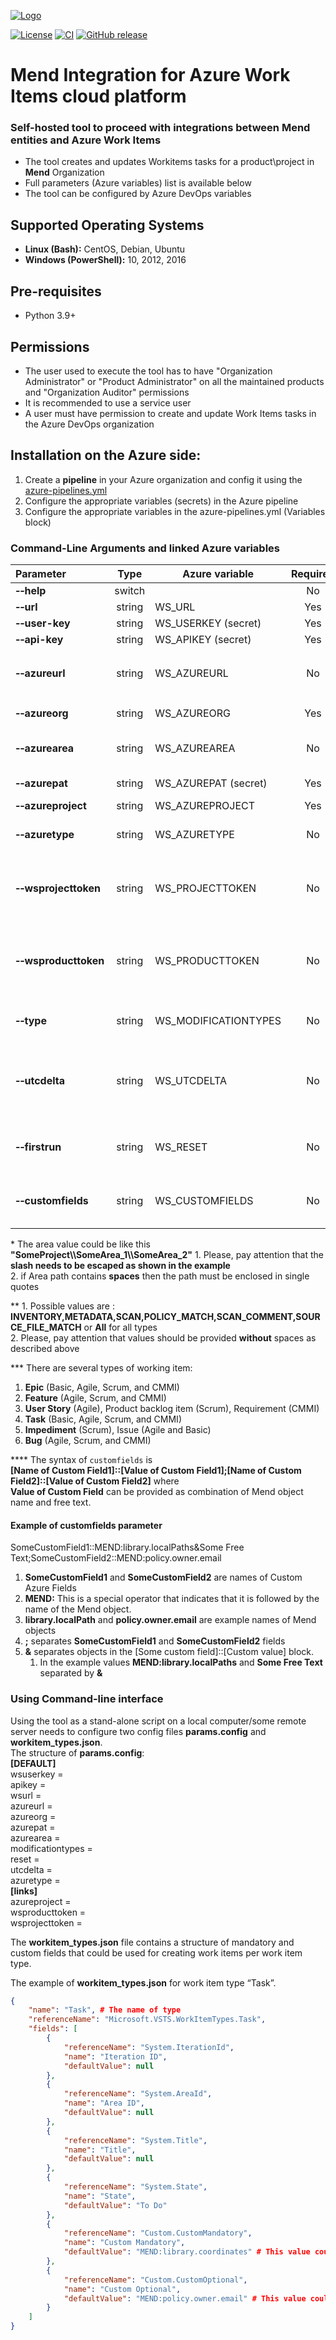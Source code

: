 [![Logo](https://resources.mend.io/mend-sig/logo/mend-dark-logo-horizontal.png)](https://www.mend.io/)  

[![License](https://img.shields.io/badge/License-Apache%202.0-yellowgreen.svg)](https://opensource.org/licenses/Apache-2.0)
[![CI](https://github.com/whitesource-ps/ws-azure-workitems-integration/actions/workflows/ci.yml/badge.svg)](https://github.com/whitesource-ps/ws-azure-workitems-integration/actions/workflows/ci.yml)
[![GitHub release](https://img.shields.io/github/v/release/whitesource-ps/ws-azure-workitems-integration)](https://github.com/whitesource-ps/ws-azure-workitems-integration/releases/latest)  

# Mend Integration for Azure Work Items cloud platform
### Self-hosted tool to proceed with integrations between Mend entities and Azure Work Items 
* The tool creates and updates Workitems tasks for a product\project in **Mend** Organization
* Full parameters (Azure variables) list is available below
* The tool can be configured by Azure DevOps variables
    
## Supported Operating Systems
- **Linux (Bash):**	CentOS, Debian, Ubuntu
- **Windows (PowerShell):**	10, 2012, 2016

## Pre-requisites
* Python 3.9+

## Permissions
* The user used to execute the tool has to have "Organization Administrator" or "Product Administrator" on all the maintained products and "Organization Auditor" permissions
* It is recommended to use a service user
* A user must have permission to create and update Work Items tasks in the Azure DevOps organization 

## Installation on the Azure side:
1. Create a **pipeline** in your Azure organization and config it using the [azure-pipelines.yml](https://github.com/whitesource-ps/ws-azure-workitems-integration/blob/master/azure-pipelines.yml)
2. Configure the appropriate variables (secrets) in the Azure pipeline
3. Configure the appropriate variables in the azure-pipelines.yml (Variables block)

### Command-Line Arguments and linked Azure variables
| Parameter                          |  Type  | Azure variable       | Required | Description                                                                                                                                                                                                     |
|:-----------------------------------|:------:|----------------------|:--------:|:----------------------------------------------------------------------------------------------------------------------------------------------------------------------------------------------------------------|
| **&#x2011;&#x2011;help**           | switch |                      |    No    | Show help and exit                                                                                                                                                                                              |
| **&#x2011;&#x2011;url**            | string | WS_URL               |   Yes    | Mend server URL                                                                                                                                                                                                 |
| **&#x2011;&#x2011;user-key**       | string | WS_USERKEY (secret)  |   Yes    | Mend User Key                                                                                                                                                                        |
| **&#x2011;&#x2011;api-key**        | string | WS_APIKEY  (secret)  |   Yes    | Mend API Key                                                                                                                                                                          |
| **&#x2011;&#x2011;azureurl**       | string | WS_AZUREURL          |    No    | Azure Server URL (default: `https://dev.azure.com/` )                                                                                                                                                           | 
| **&#x2011;&#x2011;azureorg**       | string | WS_AZUREORG          |   Yes    | Azure Organization Name                                                                                                                                                                                         | 
| **&#x2011;&#x2011;azurearea**      | string | WS_AZUREAREA         |    No    | **FULL** path of Azure Area (default: Azure Project root)*                                                                                                                                                      | 
| **&#x2011;&#x2011;azurepat**       | string | WS_AZUREPAT (secret) |   Yes    | Azure PAT ([Personal Access Token](https://docs.microsoft.com/en-us/azure/devops/organizations/accounts/use-personal-access-tokens-to-authenticate?view=azure-devops&tabs=Windows))   |
| **&#x2011;&#x2011;azureproject**   | string | WS_AZUREPROJECT      |   Yes    | Azure project name                                                                                                                                                                                              |
| **&#x2011;&#x2011;azuretype**      | string | WS_AZURETYPE         |    No    | Type of created Azure object (default: `Task`)***.                                                                                                                                                              |
| **&#x2011;&#x2011;wsprojecttoken** | string | WS_PROJECTTOKEN      |    No    | List of all your project's tokens that should be INCLUDED in the Sync process (separated by a comma)                                                                                                            |
| **&#x2011;&#x2011;wsproducttoken** | string | WS_PRODUCTTOKEN      |    No    | List of all your product's tokens that should be INCLUDED in the Sync process (separated by a comma)                                                                                                            |
| **&#x2011;&#x2011;type**           | string | WS_MODIFICATIONTYPES |    No    | [List of modification types](https://whitesource.atlassian.net/wiki/spaces/PROD/pages/2429681685/Issue+Tracker+Integration+-+API+Documentation#getOrganizationLastModifiedProjects) (default: `POLICY_MATCH`)** |
| **&#x2011;&#x2011;utcdelta**       | string | WS_UTCDELTA          |    No    | The delta between the local time of your **computer where you run tool** and **MEND's environment** (default: 0)                                                                                                |
| **&#x2011;&#x2011;firstrun**       | string | WS_RESET             |    No    | The parameter should be set to `True` in case initial run (default: `False`)                                                                                                                                    |
| **&#x2011;&#x2011;customfields**   | string | WS_CUSTOMFIELDS      |    No    | The string defines names and values for custom fields of WorkItem ****                                                                                                                                          |

\* The area value could be like this **"SomeProject\\\SomeArea_1\\\SomeArea_2"**
      1. Please, pay attention that the **slash needs to be escaped as shown in the example**  
      2. if Area path contains **spaces** then the path must be enclosed in single quotes

\** 1. Possible values are : **INVENTORY,METADATA,SCAN,POLICY_MATCH,SCAN_COMMENT,SOURCE_FILE_MATCH** or **All** for all types   
   2. Please, pay attention that values should be provided **without** spaces as described above  

\***  There are several types of working item:
1. **Epic** (Basic, Agile, Scrum, and CMMI)
2. **Feature** (Agile, Scrum, and CMMI)
3. **User Story** (Agile), Product backlog item (Scrum), Requirement (CMMI)
4. **Task** (Basic, Agile, Scrum, and CMMI)
5. **Impediment** (Scrum), Issue (Agile and Basic)
6. **Bug** (Agile, Scrum, and CMMI)

\**** The syntax of ```customfields``` is  
**[Name of Custom Field1]::[Value of Custom Field1];[Name of Custom Field2]::[Value of Custom Field2]** where  
**Value of Custom Field** can be provided as combination of Mend object name and free text.
#### Example of customfields parameter
SomeCustomField1::MEND:library.localPaths&Some Free Text;SomeCustomField2::MEND:policy.owner.email
1. **SomeCustomField1** and **SomeCustomField2** are names of Custom Azure Fields 
2. **MEND:** This is a special operator that indicates that it is followed by the name of the Mend object.
3. **library.localPath** and **policy.owner.email** are example names of Mend objects
4. **;** separates **SomeCustomField1** and **SomeCustomField2** fields
5. **&** separates objects in the [Some custom field]::[Custom value] block.  
   1. In the example values **MEND:library.localPaths** and **Some Free Text** separated by **&** 

### Using Command-line interface
Using the tool as a stand-alone script on a local computer/some remote server needs to configure two config files **params.config** and **workitem_types.json**.  
The structure of **params.config**:  
**[DEFAULT]**  
wsuserkey =   
apikey =  
wsurl =  
azureurl =  
azureorg =  
azurepat =   
azurearea =   
modificationtypes =   
reset =  
utcdelta =  
azuretype =  
**[links]**  
azureproject =  
wsproducttoken =  
wsprojecttoken =  

The **workitem_types.json** file contains a structure of mandatory and custom fields that could be used for creating work items per work item type.

The example of **workitem_types.json** for work item type “Task”.  
```json
{
    "name": "Task", # The name of type
    "referenceName": "Microsoft.VSTS.WorkItemTypes.Task",
    "fields": [
        {
            "referenceName": "System.IterationId",
            "name": "Iteration ID",
            "defaultValue": null
        },
        {
            "referenceName": "System.AreaId",
            "name": "Area ID",
            "defaultValue": null
        },
        {
            "referenceName": "System.Title",
            "name": "Title",
            "defaultValue": null
        },
        {
            "referenceName": "System.State",
            "name": "State",
            "defaultValue": "To Do"
        },
        {
            "referenceName": "Custom.CustomMandatory",
            "name": "Custom Mandatory",
            "defaultValue": "MEND:library.coordinates" # This value could be defined by rules which described above
        },
        {
            "referenceName": "Custom.CustomOptional",
            "name": "Custom Optional",
            "defaultValue": "MEND:policy.owner.email" # This value could be defined by rules which described above
        }
    ]
}
```